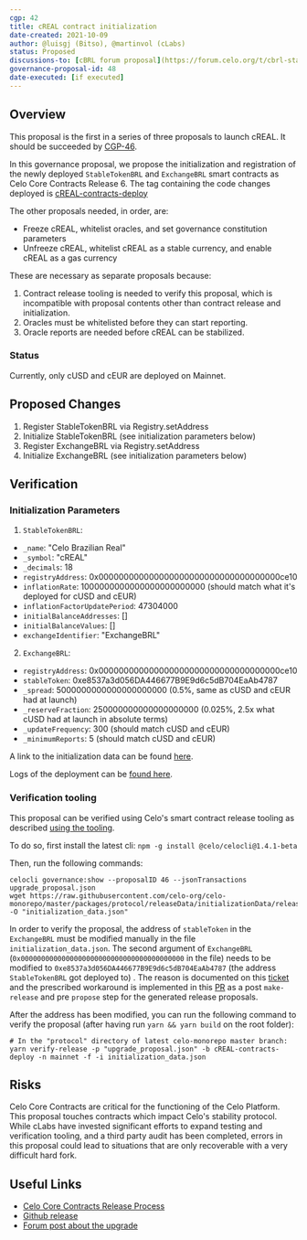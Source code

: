 ```yaml
---
cgp: 42
title: cREAL contract initialization
date-created: 2021-10-09
author: @luisgj (Bitso), @martinvol (cLabs)
status: Proposed
discussions-to: [cBRL forum proposal](https://forum.celo.org/t/cbrl-stable-asset/1281)
governance-proposal-id: 48
date-executed: [if executed]
---
```


## Overview

This proposal is the first in a series of three proposals to launch cREAL. It should be succeeded by [CGP-46](https://github.com/celo-org/governance/blob/main/CGPs/cgp-0046.md).

In this governance proposal, we propose the initialization and registration of the newly deployed `StableTokenBRL` and `ExchangeBRL` smart contracts as Celo Core Contracts Release 6. The tag containing the code changes deployed is [cREAL-contracts-deploy](https://github.com/celo-org/celo-monorepo/releases/tag/cREAL-contracts-deploy)

The other proposals needed, in order, are:
- Freeze cREAL, whitelist oracles, and set governance constitution parameters
- Unfreeze cREAL, whitelist cREAL as a stable currency, and enable cREAL as a gas currency

These are necessary as separate proposals because:
1. Contract release tooling is needed to verify this proposal, which is incompatible with proposal contents other than contract release and initialization.
2. Oracles must be whitelisted before they can start reporting.
3. Oracle reports are needed before cREAL can be stabilized.


### Status

Currently, only cUSD and cEUR are deployed on Mainnet.

## Proposed Changes

1. Register StableTokenBRL via Registry.setAddress
2. Initialize StableTokenBRL (see initialization parameters below)
3. Register ExchangeBRL via Registry.setAddress
4. Initialize ExchangeBRL (see initialization parameters below)

## Verification

### Initialization Parameters

1. `StableTokenBRL`:
- `_name`: "Celo Brazilian Real"
- `_symbol`: "cREAL"
- `_decimals`: 18
- `registryAddress`: 0x000000000000000000000000000000000000ce10
- `inflationRate`: 1000000000000000000000000 (should match what it's deployed for cUSD and cEUR)
- `inflationFactorUpdatePeriod`: 47304000
- `initialBalanceAddresses`: []
- `initialBalanceValues`: []
- `exchangeIdentifier`: "ExchangeBRL"
2. `ExchangeBRL`:
- `registryAddress`: 0x000000000000000000000000000000000000ce10
- `stableToken`: 0xe8537a3d056DA446677B9E9d6c5dB704EaAb4787
- `_spread`: 5000000000000000000000 (0.5%, same as cUSD and cEUR had at launch)
- `_reserveFraction`: 250000000000000000000 (0.025%, 2.5x what cUSD had at launch in absolute terms)
- `_updateFrequency`: 300 (should match cUSD and cEUR)
- `_minimumReports`: 5 (should match cUSD and cEUR)

A link to the initialization data can be found [here](https://github.com/celo-org/celo-monorepo/blob/master/packages/protocol/releaseData/initializationData/release6.json).

Logs of the deployment can be [found here](https://docs.google.com/document/d/1OaCtGF0U7xTI4OUhPuKc6Dvm8RzSoZE7tlbsAEVbDTs/edit).

### Verification tooling

This proposal can be verified using Celo's smart contract release tooling as described [using the tooling](https://docs.celo.org/community/release-process/smart-contracts#verify-proposed-release-candidate).

To do so, first install the latest cli:
`npm -g install @celo/celocli@1.4.1-beta`

Then, run the following commands:
```
celocli governance:show --proposalID 46 --jsonTransactions upgrade_proposal.json
wget https://raw.githubusercontent.com/celo-org/celo-monorepo/master/packages/protocol/releaseData/initializationData/release6.json -O "initialization_data.json"
```

In order to verify the proposal, the address of `stableToken` in the `ExchangeBRL` must be modified manually in the file `initialization_data.json`. The second argument of `ExchangeBRL` (`0x0000000000000000000000000000000000000000` in the file) needs to be modified to `0xe8537a3d056DA446677B9E9d6c5dB704EaAb4787` (the address `StableTokenBRL` got deployed to) . The reason is documented on this [ticket](https://github.com/celo-org/celo-monorepo/issues/7171) and the prescribed workaround is implemented in this [PR](https://github.com/celo-org/celo-monorepo/pull/7267) as a post `make-release` and pre `propose` step for the generated release proposals.

After the address has been modified, you can run the following command to verify the proposal (after having run `yarn && yarn build` on the root folder):
```
# In the "protocol" directory of latest celo-monorepo master branch:
yarn verify-release -p "upgrade_proposal.json" -b cREAL-contracts-deploy -n mainnet -f -i initialization_data.json
```

## Risks

Celo Core Contracts are critical for the functioning of the Celo Platform. This proposal touches contracts which impact Celo's stability protocol. While cLabs have invested significant efforts to expand testing and verification tooling, and a third party audit has been completed, errors in this proposal could lead to situations that are only recoverable with a very difficult hard fork.

## Useful Links

* [Celo Core Contracts Release Process](https://docs.celo.org/community/release-process/smart-contracts)
* [Github release](https://github.com/celo-org/celo-monorepo/releases/tag/celo-contracts-v3.rc0)
* [Forum post about the upgrade](https://forum.celo.org/t/contracts-release-2/719)
